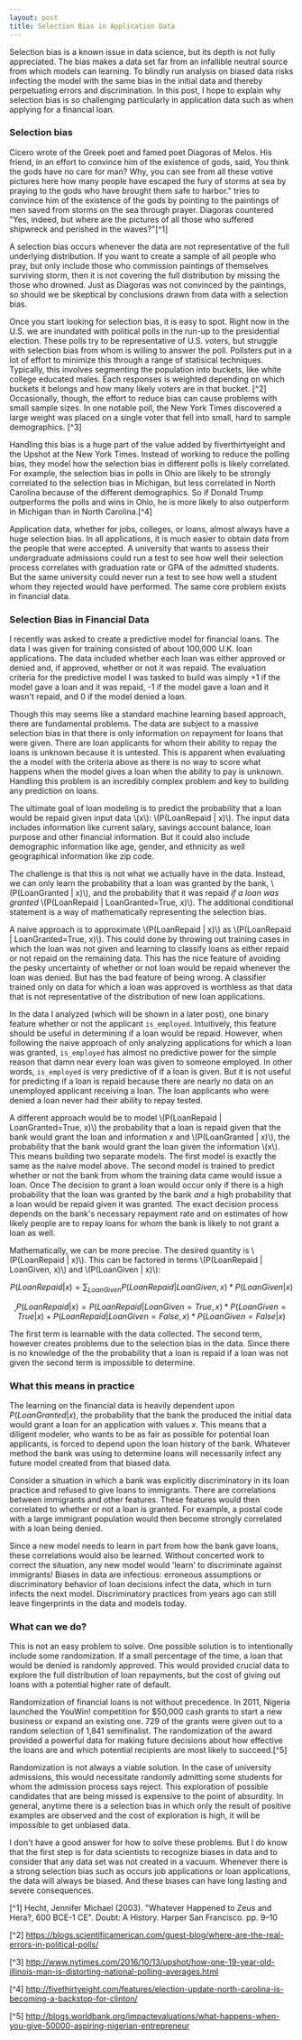 ```yaml
---
layout: post
title: Selection Bias in Application Data
---
```



Selection bias is a known issue in data science, but its depth is not fully appreciated. The bias makes a data set far from an infallible neutral source from which models can learning. To blindly run analysis on biased data risks infecting the model with the same bias in the initial data and thereby perpetuating errors and discrimination. In this post, I hope to explain why selection bias is so challenging particularly in application data such as when applying for a financial loan.

### Selection bias
Cicero wrote of the Greek poet and famed poet Diagoras of Melos. His friend, in an effort to convince him of the existence of gods, said, You think the gods have no care for man? Why, you can see from all these votive pictures here how many people have escaped the fury of storms at sea by praying to the gods who have brought them safe to harbor."  tries to convince him of the existence of the gods by pointing to the paintings of men saved from storms on the sea through prayer. Diagoras countered "Yes, indeed, but where are the pictures of all those who suffered shipwreck and perished in the waves?"[^1]

A selection bias occurs whenever the data are not representative of the full underlying distribution. If you want to create a sample of all people who pray, but only include those who commission paintings of themselves surviving storm, then it is  not covering the full distribution by missing the those who drowned. Just as Diagoras was not convinced by the paintings, so should we be skeptical by conclusions drawn from data with a selection bias.

Once you start looking for selection bias, it is easy to spot. Right now in the U.S. we are inundated with political polls in the run-up to the presidential election. These polls try to be representative of U.S. voters, but struggle with selection bias from whom is willing to answer the poll. Pollsters put in a lot of effort to minimize this through a range of statisical techniques. Typically, this involves segmenting the population into buckets, like white college educated males. Each responses is weighted depending on which buckets it belongs and how many likely voters are in that bucket. [^2] Occasionally, though, the effort to reduce bias can cause problems with small sample sizes. In one notable poll, the New York Times discovered a large weight was placed on a single voter that fell into small, hard to sample demographics. [^3]

Handling this bias is a huge part of the value added by fiverthirtyeight and the Upshot at the New York Times. Instead of working to reduce the polling bias, they model how the selection bias in different polls is likely correlated. For example, the selection bias in polls in Ohio are likely to be strongly correlated to the selection bias in Michigan, but less correlated in North Carolina because of the different demographics. So if Donald Trump outperforms the polls and wins in Ohio, he is more likely to also outperform in Michigan than in North Carolina.[^4]

Application data, whether for jobs, colleges, or loans, almost always have a huge selection bias. In all applications, it is much easier to obtain data from the people that were accepted. A university that wants to assess their undergraduate admissions could run a test to see how well their selection process correlates with graduation rate or GPA of the admitted students. But the same university could never run a test to see how well a student whom they rejected would have performed. The same core problem exists in financial data.

### Selection Bias in Financial Data
I recently was asked to create a predictive model for financial loans. The data I was given for training consisted of about 100,000 U.K. loan applications. The data included whether each loan was either approved or denied and, if approved, whether or not it was repaid. The evaluation criteria for the predictive model I was tasked to build was simply +1 if the model gave a loan and it was repaid, -1 if the model gave a loan and it wasn't repaid, and 0 if the model denied a loan.

Though this may seems like a standard machine learning based approach, there are fundamental problems. The data are subject to a massive selection bias in that there is only information on repayment for loans that were given. There are loan applicants for whom their ability to repay the loans is unknown because it is untested. This is apparent when evaluating the a model with the criteria above as there is no way to score what happens when the model gives a loan when the ability to pay is unknown. Handling this problem is an incredibly complex problem and key to building any prediction on loans.

The ultimate goal of loan modeling is to predict the probability that a loan would be repaid given input data \\(x\\): \\(P(LoanRepaid | x)\\). The input data includes information like current salary, savings account balance, loan purpose and other financial information. But it could also include demographic information like age, gender, and ethnicity as well geographical information like zip code.

The challenge is that this is not what we actually have in the data. Instead, we can only learn the probability that a loan was granted by the bank, \\(P(LoanGranted | x)\\), and the probability that it was repaid _if a loan was granted_ \\(P(LoanRepaid | LoanGranted=True, x)\\). The additional conditional statement is a way of mathematically representing the selection bias.

A naive approach is to approximate \\(P(LoanRepaid | x)\\) as \\(P(LoanRepaid | LoanGranted=True, x)\\). This could done by throwing out training cases in which the loan was not given and learning to classify loans as either repaid or not repaid on the remaining data. This has the nice feature of avoiding the pesky uncertainty of whether or not loan would be repaid whenever the loan was denied. But has the bad feature of being wrong. A classifier trained only on data for which a loan was approved is worthless as that data that is not representative of the distribution of new loan applications.

In the data I analyzed (which will be shown in a later post), one binary feature whether or not the applicant `is_employed`. Intuitively, this feature should be useful in determining if a loan would be repaid. However, when following the naive approach of only analyzing applications for which a loan was granted, `is_employed` has almost no predictive power for the simple reason that damn near every loan was given to someone employed. In other words, `is_employed` is very predictive of if a loan is given. But it is not useful for predicting if a loan is repaid because there are nearly no data on an unemployed applicant receiving a loan. The loan applicants who were denied a loan never had their ability to repay tested.

A different approach would be to model \\(P(LoanRepaid | LoanGranted=True, x)\\) the probability that a loan is repaid given that the bank would grant the loan and information $x$ and \\(P(LoanGranted | x)\\), the probability that the bank would grant the loan given the information \\(x\\). This means building two separate models. The first model is exactly the same as the naive model above. The second model is trained to predict whether or not the bank from whom the training data came would issue a loan. Once The decision to grant a loan would occur only if there is a high probability that the loan was granted by the bank _and_ a high probability that a loan would be repaid given it was granted. The exact decision process depends on the bank's necessary repayment rate and on estimates of how likely people are to repay loans for whom the bank is likely to not grant a loan as well.

Mathematically, we can be more precise. The desired quantity is \\(P(LoanRepaid | x)\\). This can be factored in terms \\(P(LoanRepaid | LoanGiven, x)\\) and \\(P(LoanGiven | x)\\):

$$P(LoanRepaid | x) = \sum_{LoanGiven} P(LoanRepaid | LoanGiven, x) * P(LoanGiven | x)$$

$$˛P(LoanRepaid | x) =  P(LoanRepaid | LoanGiven=True, x) * P(LoanGiven=True|x) + P(LoanRepaid | LoanGiven=False, x) * P(LoanGiven=False|x)$$

The first term is learnable with the data collected. The second term, however creates problems due to the selection bias in the data. Since there is no knowledge of the the probability that a loan is repaid if a loan was not given the second term is impossible to determine.

### What this means in practice

The learning  on the financial data is heavily dependent upon $P(LoanGranted | x)$, the probability that the bank the produced the initial data would grant a loan for an application with values $x$. This means that a diligent modeler, who wants to be as fair as possible for potential loan applicants, is forced to depend upon the loan history of the bank. Whatever method the bank was using to determine loans will necessarily infect any future model created from that biased data.

Consider a situation in which a bank was explicitly discriminatory in its loan practice and refused to give loans to immigrants. There are correlations between immigrants and other features. These features would then correlated to whether or not a loan is granted. For example, a postal code with a large immigrant population would then become strongly correlated with a loan being denied.

Since a new model needs to learn in part from how the bank gave loans, these correlations would also be learned. Without concerted work to correct the situation, any new model would 'learn' to discriminate against immigrants! Biases in data are infectious: erroneous assumptions or discriminatory behavior of loan decisions infect the data, which in turn infects the next model. Discriminatory practices from years ago can still leave fingerprints in the data and models today.

### What can we do?

This is not an easy problem to solve. One possible solution is to intentionally include some randomization. If a small percentage of the time, a loan that would be denied is randomly approved. This would provided crucial data to explore the full distribution of loan repayments, but the cost of giving out loans with a potential higher rate of default.

Randomization of financial loans is not without precedence. In 2011, Nigeria launched the YouWin! competition for \$50,000 cash grants to start a new business or expand an existing one. 729 of the grants were given out to a random selection of 1,841 semifinalist. The randomization of the award provided a powerful data for making future decisions about how effective the loans are and which potential recipients are most likely to succeed.[^5]

 Randomization is not always a viable solution. In the case of university admissions, this would necessitate randomly admitting some students for whom the admission process says reject. This exploration of possible candidates that are being missed is expensive to the point of absurdity. In general, anytime there is a selection bias in which only the result of positive examples are observed and the cost of exploration is high, it will be impossible to get unbiased data.

 I don't have a good answer for how to solve these problems. But I do know that the first step is for data scientists to recognize biases in data and to consider that any data set was not created in a vacuum. Whenever there is a strong selection bias such as occurs job applications or loan applications, the data will always be biased. And these biases can have long lasting and severe consequences.



  [^1] Hecht, Jennifer Michael (2003). "Whatever Happened to Zeus and Hera?, 600 BCE-1 CE". Doubt: A History. Harper San Francisco. pp. 9–10

 [^2] https://blogs.scientificamerican.com/guest-blog/where-are-the-real-errors-in-political-polls/

 [^3]
 http://www.nytimes.com/2016/10/13/upshot/how-one-19-year-old-illinois-man-is-distorting-national-polling-averages.html


 [^4] http://fivethirtyeight.com/features/election-update-north-carolina-is-becoming-a-backstop-for-clinton/


 [^5]
 http://blogs.worldbank.org/impactevaluations/what-happens-when-you-give-50000-aspiring-nigerian-entrepreneur

